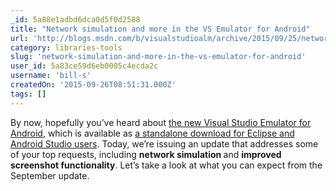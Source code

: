 ```yaml
---
_id: 5a88e1adbd6dca0d5f0d2588
title: "Network simulation and more in the VS Emulator for Android"
url: 'http://blogs.msdn.com/b/visualstudioalm/archive/2015/09/25/network-simulation-and-more-in-the-vs-emulator-for-android.aspx'
category: libraries-tools
slug: 'network-simulation-and-more-in-the-vs-emulator-for-android'
user_id: 5a83ce59d6eb0005c4ecda2c
username: 'bill-s'
createdOn: '2015-09-26T08:51:31.000Z'
tags: []
---
```


By now, hopefully you’ve heard about <a href="http://blogs.msdn.com/b/visualstudioalm/archive/2014/11/12/introducing-visual-studio-s-emulator-for-android.aspx">the new Visual Studio Emulator for Android</a>, which is available as <a href="http://blogs.msdn.com/b/visualstudioalm/archive/2015/07/20/you-can-now-acquire-the-visual-studio-emulator-for-android-on-its-own.aspx">a standalone download for Eclipse and Android Studio users</a>. Today, we’re issuing an update that addresses some of your top requests, including <strong>network simulation </strong>and <strong>improved screenshot functionality</strong>. Let’s take a look at what you can expect from the September update.
